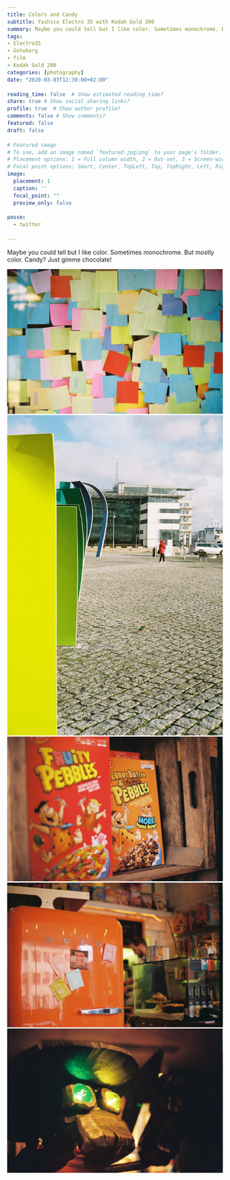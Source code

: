 ```yaml
---
title: Colors and Candy
subtitle: Yashica Electro 35 with Kodak Gold 200
summary: Maybe you could tell but I like color. Sometimes monochrome. But mostly color. Candy? Just gimme chocolate!
tags:
- Electro35
- Göteborg
- film
- Kodak Gold 200
categories: [photography]
date: "2020-03-03T12:30:00+02:00"

reading_time: false  # Show estimated reading time?
share: true # Show social sharing links?
profile: true  # Show author profile?
comments: false # Show comments?
featured: false
draft: false

# Featured image
# To use, add an image named `featured.jpg/png` to your page's folder.
# Placement options: 1 = Full column width, 2 = Out-set, 3 = Screen-width
# Focal point options: Smart, Center, TopLeft, Top, TopRight, Left, Right, BottomLeft, Bottom, BottomRight
image:
  placement: 1
  caption: ''
  focal_point: ""
  preview_only: false

posse:
  - twitter

---
```

Maybe you could tell but I like color. Sometimes monochrome. But mostly color. Candy? Just gimme chocolate!

![](colors-candy2.jpg)
![](colors-candy3.jpg)
![](colors-candy4.jpg)
![](colors-candy5.jpg)
![](colors-candy6.jpg)
